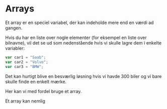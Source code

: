 # Arrays

Et array er en speciel variabel, der kan indeholde mere end en værdi ad gangen.

Hvis du har en liste over nogle elementer (for eksempel en liste over bilnavne), vil det se ud som nedenstående hvis vi skulle lagre dem i enkelte variabler:
```js
var car1 = "Saab";
var car2 = "Volvo";
var car3 = "BMW";
```
Det kan hurtigt blive en besværlig løsning hvis vi havde 300 biler og vi bare skulle finde en enkelt mærke.

Her kan vi med fordel bruge et array.

Et array kan nemlig 